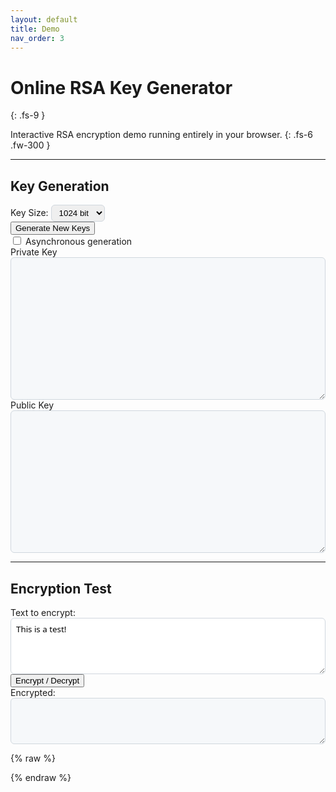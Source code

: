 ```yaml
---
layout: default
title: Demo
nav_order: 3
---
```


# Online RSA Key Generator
{: .fs-9 }

Interactive RSA encryption demo running entirely in your browser.
{: .fs-6 .fw-300 }

---

## Key Generation

<div class="mb-4">
  <label for="key-size" class="d-block mb-2 fw-500">Key Size:</label>
  <select id="key-size" class="mb-3" style="padding: 4px 8px; border: 1px solid #d0d7de; border-radius: 6px;">
    <option value="512">512 bit</option>
    <option value="1024" selected>1024 bit</option>
    <option value="2048">2048 bit</option>
    <option value="4096">4096 bit</option>
  </select>
  <br>
  <button id="generate" type="button" class="btn btn-primary mr-3">Generate New Keys</button>
</div>

<div class="mb-4">
  <input type="checkbox" id="async-ck" class="mr-2">
  <label for="async-ck">Asynchronous generation</label>
</div>

<div class="mb-4">
  <small id="time-report" class="text-grey-dk-100 fs-2"></small>
</div>

<div class="d-md-flex flex-wrap">
  <div class="flex-1 mr-md-4 mb-4" style="min-width: 300px;">
    <label for="privkey" class="d-block mb-2 fw-500">Private Key</label>
    <textarea id="privkey" rows="15" style="width: 100%; padding: 8px; border: 1px solid #d0d7de; border-radius: 6px; font-family: ui-monospace, SFMono-Regular, 'SF Mono', Consolas, 'Liberation Mono', Menlo, monospace; font-size: 12px; background-color: #f6f8fa;"></textarea>
  </div>
  <div class="flex-1 mb-4" style="min-width: 300px;">
    <label for="pubkey" class="d-block mb-2 fw-500">Public Key</label>
    <textarea id="pubkey" rows="15" readonly style="width: 100%; padding: 8px; border: 1px solid #d0d7de; border-radius: 6px; font-family: ui-monospace, SFMono-Regular, 'SF Mono', Consolas, 'Liberation Mono', Menlo, monospace; font-size: 12px; background-color: #f6f8fa;"></textarea>
  </div>
</div>

---

## Encryption Test

<div class="d-md-flex flex-wrap v-align-top">
  <div class="flex-1 mr-md-4 mb-4" style="min-width: 200px;">
    <label for="input" class="d-block mb-2 fw-500">Text to encrypt:</label>
    <textarea id="input" name="input" rows="4" style="width: 100%; padding: 8px; border: 1px solid #d0d7de; border-radius: 6px; font-family: system-ui;">This is a test!</textarea>
  </div>
  <div class="flex-0 mr-md-4 mb-4 text-center">
    <button id="execute" type="button" class="btn btn-green">Encrypt / Decrypt</button>
  </div>
  <div class="flex-1 mb-4" style="min-width: 200px;">
    <label for="crypted" class="d-block mb-2 fw-500">Encrypted:</label>
    <textarea id="crypted" name="crypted" rows="4" style="width: 100%; padding: 8px; border: 1px solid #d0d7de; border-radius: 6px; font-family: ui-monospace, SFMono-Regular, 'SF Mono', Consolas, 'Liberation Mono', Menlo, monospace; font-size: 12px; background-color: #f6f8fa;"></textarea>
  </div>
</div>

{% raw %}
<script type="text/javascript" src="/bin/jsencrypt.min.js"></script>
<script type="text/javascript">
  document.addEventListener('DOMContentLoaded', function() {
    function $(id) {
      return document.getElementById(id);
    }
    $('execute').addEventListener('click', function() {
      var crypt = new JSEncrypt();
      crypt.setPrivateKey($('privkey').value);
      var pubkey = $('pubkey').value;
      if (!pubkey) {
        $('pubkey').value = crypt.getPublicKey();
      }
      var input = $('input').value;
      var crypted = $('crypted').value;
      if (input) {
        $('crypted').value = crypt.encrypt(input);
        $('input').value = '';
      }
      else if (crypted) {
        var decrypted = crypt.decrypt(crypted);
        if (!decrypted)
          decrypted = 'This is a test!';
        $('input').value = decrypted;
        $('crypted').value = '';
      }
    });
    var generateKeys = function () {
      var keySize = parseInt($('key-size').value);
      var crypt = new JSEncrypt({default_key_size: keySize});
      var asyncCheckbox = $('async-ck');
      var async = asyncCheckbox.checked;
      var dt = new Date();
      var time = -(dt.getTime());
      if (async) {
        $('time-report').textContent = '.';
        var load = setInterval(function () {
          var text = $('time-report').textContent;
          $('time-report').textContent = text + '.';
        }, 500);
        crypt.getKey(function () {
          clearInterval(load);
          dt = new Date();
          time += (dt.getTime());
          $('time-report').textContent = 'Generated in ' + time + ' ms';
          $('privkey').value = crypt.getPrivateKey();
          $('pubkey').value = crypt.getPublicKey();
        });
        return;
      }
      crypt.getKey();
      dt = new Date();
      time += (dt.getTime());
      $('time-report').textContent = 'Generated in ' + time + ' ms';
      $('privkey').value = crypt.getPrivateKey();
      $('pubkey').value = crypt.getPublicKey();
    };
    $('generate').addEventListener('click', generateKeys);
    generateKeys();
  });
</script>
{% endraw %}
